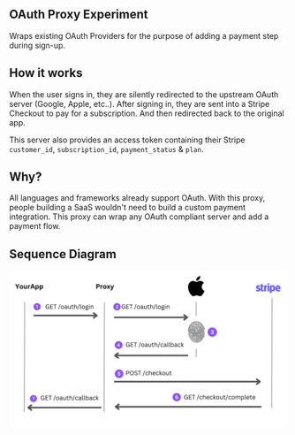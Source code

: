 OAuth Proxy Experiment
----------------------

Wraps existing OAuth Providers for the purpose of adding a payment step during sign-up.

## How it works

When the user signs in, they are silently redirected to the upstream OAuth server (Google, Apple, etc..). After signing in, they are sent into a Stripe Checkout to pay for a subscription. And then redirected back to the original app.

This server also provides an access token containing their Stripe `customer_id`, `subscription_id`, `payment_status` & `plan`.

## Why?

All languages and frameworks already support OAuth. With this proxy, people building a SaaS wouldn't need to build a custom payment integration. This proxy can wrap any OAuth compliant server and add a payment flow.

## Sequence Diagram

![Sequence diagram](sequence-diagram.png)

